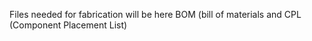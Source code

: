 Files needed for fabrication will be here
BOM (bill of materials and CPL (Component Placement List)
